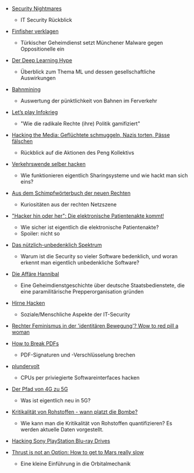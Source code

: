 - [Security Nightmares](https://media.ccc.de/v/36c3-11164-security_nightmares_0x14)
	- IT Security Rückblick

- [Finfisher verklagen](https://media.ccc.de/v/36c3-11217-finfisher_verklagen)
	- Türkischer Geheimdienst setzt Münchener Malware gegen Oppositionelle ein

- [Der Deep Learning Hype](https://media.ccc.de/v/36c3-11006-der_deep_learning_hype)
 	- Überblick zum Thema ML und dessen gesellschaftliche Auswirkungen

- [Bahnmining](https://media.ccc.de/v/36c3-10652-bahnmining_-_punktlichkeit_ist_eine_zier)
 	- Auswertung der pünktlichkeit von Bahnen im Ferverkehr

- [Let’s play Infokrieg](https://media.ccc.de/v/36c3-10639-let_s_play_infokrieg)
 	- "Wie die radikale Rechte (ihre) Politik gamifiziert"

- [Hacking the Media: Geflüchtete schmuggeln, Nazis torten, Pässe fälschen](https://media.ccc.de/v/36c3-10541-hacking_the_media_gefluchtete_schmuggeln_nazis_torten_passe_falschen)
	- Rückblick auf die Aktionen des Peng Kollektivs

- [Verkehrswende selber hacken](https://media.ccc.de/v/36c3-10881-verkehrswende_selber_hacken)
	- Wie funktionieren eigentlich Sharingsysteme und wie hackt man sich eins?

- [Aus dem Schimpfwörterbuch der neuen Rechten](https://media.ccc.de/v/36c3-10935-aus_dem_schimpfworterbuch_der_neuen_rechten)
	- Kuriositäten aus der rechten Netzszene

- ["Hacker hin oder her": Die elektronische Patientenakte kommt!](https://media.ccc.de/v/36c3-10595-hacker_hin_oder_her_die_elektronische_patientenakte_kommt)
	- Wie sicher ist eigentlich die elektronische Patientenakte?
	- Spoiler: nicht so

- [Das nützlich-unbedenklich Spektrum](https://media.ccc.de/v/36c3-10608-das_nutzlich-unbedenklich_spektrum)
	- Warum ist die Security so vieler Software bedenklich, und woran erkennt man eigentlich unbedenkliche Software?

- [Die Affäre Hannibal](https://media.ccc.de/v/36c3-11114-die_affare_hannibal)
	- Eine Geheimdienstgeschichte über deutsche Staatsbedienstete, die eine paramilitärische Prepperorganisation gründen

- [Hirne Hacken](https://media.ccc.de/v/36c3-11175-hirne_hacken)
	- Soziale/Menschliche Aspekte der IT-Security

- [Rechter Feminismus in der 'identitären Bewegung'? Wow to red pill a woman](https://media.ccc.de/v/36c3-115-rechter-feminismus-in-der-identitren-bewegung-oder-how-to-red-pill-a-woman)

- [How to Break PDFs](https://media.ccc.de/v/36c3-10832-how_to_break_pdfs)
	- PDF-Signaturen und -Verschlüsselung brechen 

- [plundervolt](https://media.ccc.de/v/36c3-10883-plundervolt_flipping_bits_from_software_without_rowhammer)
	- CPUs per priviegierte Softwareinterfaces hacken

- [Der Pfad von 4G zu 5G](https://media.ccc.de/v/36c3-10542-der_pfad_von_4g_zu_5g)
	- Was ist eigentlich neu in 5G?

- [Kritikalität von Rohstoffen - wann platzt die Bombe?](https://media.ccc.de/v/36c3-10598-kritikalitat_von_rohstoffen_-_wann_platzt_die_bombe)
	- Wie kann man die Kritikalität von Rohstoffen quantifizieren? Es werden aktuelle Daten vorgestellt.

- [Hacking Sony PlayStation Blu-ray Drives](https://media.ccc.de/v/36c3-10567-hacking_sony_playstation_blu-ray_drives) 

- [Thrust is not an Option: How to get to Mars really slow](https://media.ccc.de/v/36c3-10918-thrust_is_not_an_option_how_to_get_to_mars_really_slow)
	- Eine kleine Einführung in die Orbitalmechanik
